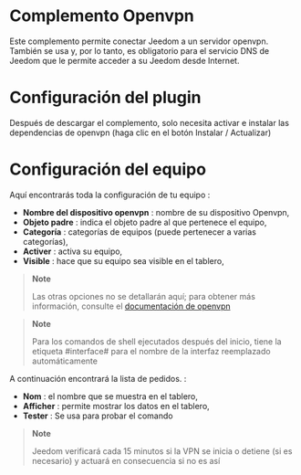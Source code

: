 # Complemento Openvpn

Este complemento permite conectar Jeedom a un servidor openvpn. También se usa y, por lo tanto, es obligatorio para el servicio DNS de Jeedom que le permite acceder a su Jeedom desde Internet.

# Configuración del plugin

Después de descargar el complemento, solo necesita activar e instalar las dependencias de openvpn (haga clic en el botón Instalar / Actualizar)

# Configuración del equipo

Aquí encontrarás toda la configuración de tu equipo :

-   **Nombre del dispositivo openvpn** : nombre de su dispositivo Openvpn,
-   **Objeto padre** : indica el objeto padre al que pertenece el equipo,
-   **Categoría** : categorías de equipos (puede pertenecer a varias categorías),
-   **Activer** : activa su equipo,
-   **Visible** : hace que su equipo sea visible en el tablero,

> **Note**
>
> Las otras opciones no se detallarán aquí; para obtener más información, consulte el [documentación de openvpn](https://openvpn.net/index.php/open-source/documentation.html)

> **Note**
>
> Para los comandos de shell ejecutados después del inicio, tiene la etiqueta #interface# para el nombre de la interfaz reemplazado automáticamente

A continuación encontrará la lista de pedidos. :

-   **Nom** : el nombre que se muestra en el tablero,
-   **Afficher** : permite mostrar los datos en el tablero,
-   **Tester** : Se usa para probar el comando

> **Note**
>
> Jeedom verificará cada 15 minutos si la VPN se inicia o detiene (si es necesario) y actuará en consecuencia si no es así
